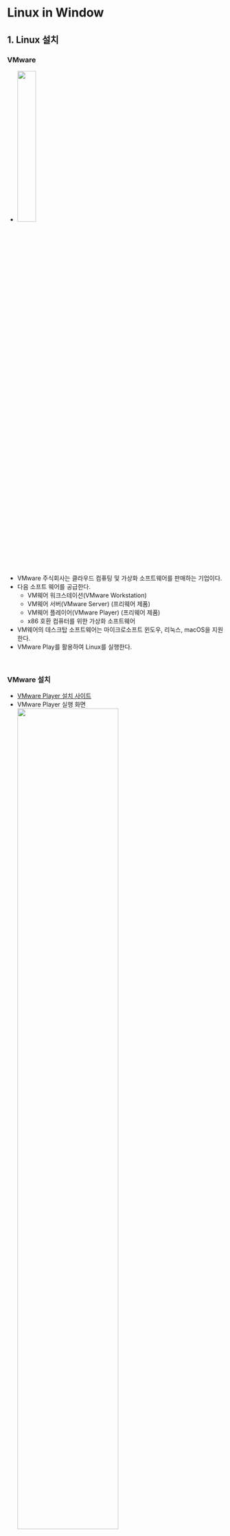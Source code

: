 # Linux in Window

## 1. Linux 설치

### VMware

- <img src="https://user-images.githubusercontent.com/66783849/190838258-9c73c73f-7660-45ae-b48f-64032e1f45f1.png" width="30%">
- VMware 주식회사는 클라우드 컴퓨팅 및 가상화 소프트웨어를 판매하는 기업이다.
- 다음 소프트 웨어를 공급한다.
  - VM웨어 워크스테이션(VMware Workstation)
  - VM웨어 서버(VMware Server) (프리웨어 제품)
  - VM웨어 플레이어(VMware Player) (프리웨어 제품)
  - x86 호환 컴퓨터를 위한 가상화 소프트웨어
- VM웨어의 데스크탑 소프트웨어는 마이크로소프트 윈도우, 리눅스, macOS을 지원한다.
- VMware Play를 활용하여 Linux를 실행한다.

<br>

### VMware 설치

- [VMware Player 설치 사이트](https://www.vmware.com/kr/products/workstation-player/workstation-player-evaluation.html)
- VMware Player 실행 화면  
  <img src="https://user-images.githubusercontent.com/66783849/190838635-11f3e829-4525-4235-98e7-978f33c8840b.png" width="70%">
- 기본적으로 재공되는 linux.ios들이 존재한다.

<br>

### Ubuntu 설치

<img src="https://user-images.githubusercontent.com/66783849/190838997-93244cf5-1daa-4a49-b1cb-275fd8628110.png" width="30%">

- Linux는 다양한 배포판이 존재한다.
  - 리눅스 베포판이란, 리눅스에서 작동하는 여러 종류의 프로그램을 꾸러미 하나로 모아놓은 것을 말한다.
  - Red Hat, CentOS, Debian, Fedora, Linux Mint, ubuntu 등등이 있다.
    - Utuntu : GNU/Linux를 근간으로 하여 사용자 편의성에 초점을 맞춰 개발된다.
    - RedHat Linux : 전 세계 Linux시장의 70~80%를 점유하고 있다.
      - CentOS Linux는 RedHat의 RHEL버전의 클론 버전으로, 무료 배포본이다.
- Ubuntu를 설치받아 VMware Player로 실행한다.
- [Ubuntu 설치 사이트](https://ubuntu.com/desktop) > Download Ubuntu > Download 를 선택하여 iso를 다운받는다.

<br><br>

## 2. VMware Player - Linux Ubuntu 실행

- VMware Player > Create a New Virtual Machine > Installer disc image file (iso): > [Browser...] 버튼 선택 > 설치한 ubuntu.iso 선택 > [Next>] > 이름 및 비밀번호 작성 > [Next>] > Machine 이름 및 경로 지정 > [Next>] > 저장공간 부여 (본인 16GB로 설정) > Setting 확인 후 [Finish]
- 지정한 Machine 이름의 Player 선택 후 Play한다.  
  <img src="https://user-images.githubusercontent.com/66783849/190839290-2ae6c52e-0760-49bc-a7a1-0dc2e38cd826.png" width="70%">
- Ubuntu가 실행이 되고, 요구하는 사항을 전부 입력하면 완료된다.  
- 설치된 Ubuntu > 메뉴 > Terminal앱을 실행하여 Terminal 창을 연다.  
  <img src="https://user-images.githubusercontent.com/66783849/190839639-86dab1b1-a015-49b0-a195-ea76f7e03170.png" width="50%">  
  <img src="https://user-images.githubusercontent.com/66783849/190839671-5b860f73-c6fa-4d52-bb8a-444d74e1e906.png" width="50%">

## 3. Linux 명령어

- touch
  - 0바이트 파일 생성, 파일의 날짜와 시간을 수정한다.
  - 사용법
    - touch filename : filename의 파일을 생성
    - touch -c filename : filename의 시간을 현재시간으로 갱신
    - touch -t 202110291608 filename : filename의 시간을 날짜 정보(YYYYMMDDhhmm)로 갱신
    - (20211029160 => 2021.10.29.16:08)
    - touch -r oldfile newfile  : newfile의 날짜 정보를 oldfile의 날짜 정보와 동일하게 변경

# 참조

- Linux 종류
  - https://www.leafcats.com/186
  - https://hanamon.kr/%EB%A6%AC%EB%88%85%EC%8A%A4%EB%8A%94-%EB%AC%B4%EC%97%87%EC%9D%B4%EA%B3%A0-%EC%9A%B0%EB%B6%84%ED%88%AC%EB%8A%94-%EB%AC%B4%EC%97%87%EC%9D%B8%EA%B0%80/
